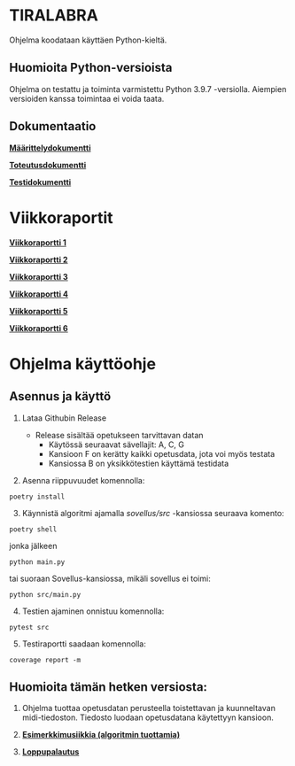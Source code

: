 # **TIRALABRA**

Ohjelma koodataan käyttäen Python-kieltä.

## **Huomioita Python-versioista**

Ohjelma on testattu ja toiminta varmistettu Python 3.9.7 -versiolla. Aiempien versioiden kanssa toimintaa ei voida taata.

## **Dokumentaatio**

**[Määrittelydokumentti](https://github.com/vtonteri/Algoritmisovellus/blob/master/dokumentaatio/maarittelydokumentti.md)**

**[Toteutusdokumentti](https://github.com/vtonteri/Algoritmisovellus/blob/master/dokumentaatio/toteutusdokumentti.md)**

**[Testidokumentti](https://github.com/vtonteri/Algoritmisovellus/blob/master/dokumentaatio/testiraportti.md)**

# **Viikkoraportit**

**[Viikkoraportti 1](https://github.com/vtonteri/Algoritmisovellus/blob/master/dokumentaatio/viikkoraportti1.md)**

**[Viikkoraportti 2](https://github.com/vtonteri/Algoritmisovellus/blob/master/dokumentaatio/viikkoraportti2.md)**

**[Viikkoraportti 3](https://github.com/vtonteri/Algoritmisovellus/blob/master/dokumentaatio/viikkoraportti3.md)**

**[Viikkoraportti 4](https://github.com/vtonteri/Algoritmisovellus/blob/master/dokumentaatio/viikkoraportti4.md)**

**[Viikkoraportti 5](https://github.com/vtonteri/Algoritmisovellus/blob/master/dokumentaatio/viikkoraportti5.md)**

**[Viikkoraportti 6](https://github.com/vtonteri/Algoritmisovellus/blob/master/dokumentaatio/viikkoraportti6.md)**

# **Ohjelma käyttöohje**

## **Asennus ja käyttö**

1. Lataa Githubin Release
    - Release sisältää opetukseen tarvittavan datan
        - Käytössä seuraavat sävellajit: A, C, G
        - Kansioon F on kerätty kaikki opetusdata, jota voi myös testata
        - Kansiossa B on yksikkötestien käyttämä testidata

2. Asenna riippuvuudet komennolla:

`poetry install`

3. Käynnistä algoritmi ajamalla *sovellus/src* -kansiossa seuraava komento:

`poetry shell`

jonka jälkeen

`python main.py`

tai suoraan Sovellus-kansiossa, mikäli sovellus ei toimi:

`python src/main.py`

4. Testien ajaminen onnistuu komennolla:

`pytest src`

5. Testiraportti saadaan komennolla:

`coverage report -m`

## **Huomioita tämän hetken versiosta:**

1. Ohjelma tuottaa opetusdatan perusteella toistettavan ja kuunneltavan midi-tiedoston. Tiedosto luodaan opetusdatana käytettyyn kansioon.

2. **[Esimerkkimusiikkia (algoritmin tuottamia)](https://github.com/vtonteri/Algoritmisovellus/tree/master/data/musiikki)**

3. **[Loppupalautus](https://github.com/vtonteri/Algoritmisovellus/releases/tag/v.1.0)**